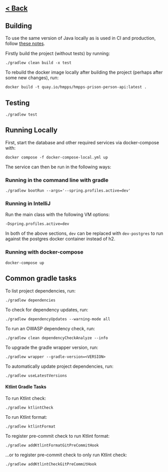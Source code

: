 [< Back](../README.md)
---

## Building

To use the same version of Java locally as is used in CI and production, follow [these notes](sdkman.md).


Firstly build the project (without tests) by running:
```
./gradlew clean build -x test
```

To rebuild the docker image locally after building the project (perhaps after some new changes), run:
```
docker build -t quay.io/hmpps/hmpps-prison-person-api:latest .
```

## Testing
```
./gradlew test 
```

## Running Locally

First, start the database and other required services via docker-compose with:

```shell
docker compose -f docker-compose-local.yml up
```

The service can then be run in the following ways:

### Running in the command line with gradle
```
./gradlew bootRun --args='--spring.profiles.active=dev'
```

### Running in IntelliJ
Run the main class with the following VM options:
```
-Dspring.profiles.active=dev
```

In both of the above sections, `dev` can be replaced with `dev-postgres` to run against the postgres docker container
instead of h2.

### Running with docker-compose
```
docker-compose up
```

## Common gradle tasks

To list project dependencies, run:

```
./gradlew dependencies
```

To check for dependency updates, run:
```
./gradlew dependencyUpdates --warning-mode all
```

To run an OWASP dependency check, run:
```
./gradlew clean dependencyCheckAnalyze --info
```

To upgrade the gradle wrapper version, run:
```
./gradlew wrapper --gradle-version=<VERSION>
```

To automatically update project dependencies, run:
```
./gradlew useLatestVersions
```

#### Ktlint Gradle Tasks

To run Ktlint check:
```
./gradlew ktlintCheck
```

To run Ktlint format:
```
./gradlew ktlintFormat
```

To register pre-commit check to run Ktlint format:
```
./gradlew addKtlintFormatGitPreCommitHook 
```

...or to register pre-commit check to only run Ktlint check:
```
./gradlew addKtlintCheckGitPreCommitHook
```